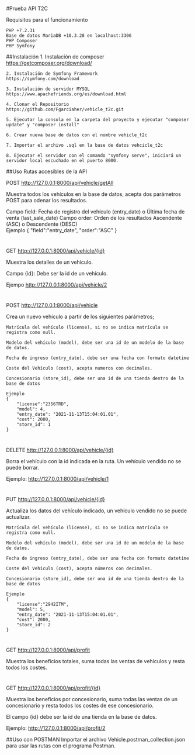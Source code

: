 #Prueba API T2C

Requisitos para el funcionamiento

    PHP +7.2.31
    Base de datos MariaDB +10.3.28 en localhost:3306
    PHP Composer
    PHP Symfony

##Instalación
    1. Instalación de composer
    https://getcomposer.org/download/

    2. Instalación de Symfony Framework
    https://symfony.com/download

    3. Instalación de servidor MYSQL
    https://www.apachefriends.org/es/download.html

    4. Clonar el Repositorio
    https://github.com/Fgarciaher/vehicle_t2c.git

    5. Ejecutar la consola en la carpeta del proyecto y ejecutar "composer update" y "composer install"

    6. Crear nueva base de datos con el nombre vehicle_t2c

    7. Importar el archivo .sql en la base de datos vehcicle_t2c

    8. Ejecutar el servidor con el comando "symfony serve", iniciará un servidor local escuchado en el puerto 8000.

##Uso
Rutas accesibles de la API

    
POST http://127.0.0.1:8000/api/vehicle/getAll

Muestra todos los vehículos en la base de datos, acepta dos parámetros POST para odenar los resultados.

Campo field: Fecha de registro del vehículo (entry_date) o Última fecha de venta (last_sale_date)
Campo order: Orden de los resultados Ascendente (ASC) o Descendente (DESC)    
Ejemplo 
{ 
    "field":"entry_date",
    "order":"ASC"
}

#
GET http://127.0.0.1:8000/api/vehicle/{id}

Muestra los detalles de un vehículo.

Campo {id}: Debe ser la id de un vehículo.

Ejempo http://127.0.0.1:8000/api/vehicle/2

#
POST http://127.0.0.1:8000/api/vehicle

Crea un nuevo vehículo a partir de los siguientes parámetros;


    Matrícula del vehículo (license), si no se indica matrícula se registra como null.

    Modelo del vehículo (model), debe ser una id de un modelo de la base de datos.

    Fecha de ingreso (entry_date), debe ser una fecha con formato datetime

    Coste del Vehículo (cost), acepta numeros con decimales.

    Concesionario (store_id), debe ser una id de una tienda dentro de la base de datos

    Ejemplo
    {
        "license":"2356TRD",
        "model": 4,
        "entry_date": "2021-11-13T15:04:01.01",
        "cost": 2000,
        "store_id": 1
    }

#
DELETE http://127.0.0.1:8000/api/vehicle/{id}

Borra el vehículo con la id indicada en la ruta. Un vehículo vendido no se puede borrar.

Ejemplo: http://127.0.0.1:8000/api/vehicle/1


#
PUT http://127.0.0.1:8000/api/vehicle/{id}

Actualiza los datos del vehículo indicado, un vehículo vendido no se puede actualizar.

    Matrícula del vehículo (license), si no se indica matrícula se registra como null.

    Modelo del vehículo (model), debe ser una id de un modelo de la base de datos.

    Fecha de ingreso (entry_date), debe ser una fecha con formato datetime

    Coste del Vehículo (cost), acepta números con decimales.

    Concesionario (store_id), debe ser una id de una tienda dentro de la base de datos

    Ejemplo
    {
        "license":"2942ITM",
        "model": 5,
        "entry_date": "2021-11-13T15:04:01.01",
        "cost": 2000,
        "store_id": 2
    }  


#
GET http://127.0.0.1:8000/api/profit

Muestra los beneficios totales, suma todas las ventas de vehículos y resta todos los costes.

#
GET http://127.0.0.1:8000/api/profit/{id}

Muestra los beneficios por concesionario, suma todas las ventas de un concesionario y resta todos los costes de ese concesionario.

El campo {id} debe ser la id de una tienda en la base de datos.

Ejemplo: http://127.0.0.1:8000/api/profit/2


##Uso con POSTMAN
Importar el archivo Vehicle.postman_collection.json para usar las rutas con el programa Postman.